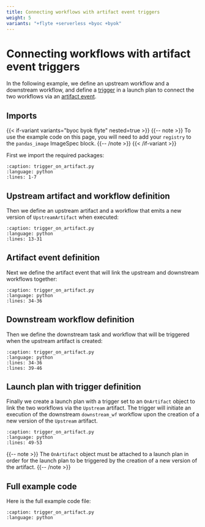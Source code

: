 ```yaml
---
title: Connecting workflows with artifact event triggers
weight: 5
variants: "+flyte +serverless +byoc +byok"
---
```


# Connecting workflows with artifact event triggers

In the following example, we define an upstream workflow and a downstream workflow, and define a [trigger](../launch-plans/reactive-workflows.md) in a launch plan to connect the two workflows via an [artifact event](../launch-plans/reactive-workflows.md#artifact-events).

## Imports

{{< if-variant variants="byoc byok flyte" nested=true >}}
{{-- note >}}
To use the example code on this page, you will need to add your `registry` to the `pandas_image` ImageSpec block.
{{-- /note >}}
{{< /if-variant >}}

First we import the required packages:

```--rli-- https://raw.githubusercontent.com/unionai/unionai-examples/main/user_guide/core_concepts/artifacts/trigger_on_artifact.py
:caption: trigger_on_artifact.py
:language: python
:lines: 1-7
```


## Upstream artifact and workflow definition

Then we define an upstream artifact and a workflow that emits a new version of `UpstreamArtifact` when executed:

```--rli-- https://raw.githubusercontent.com/unionai/unionai-examples/main/user_guide/core_concepts/artifacts/trigger_on_artifact.py
:caption: trigger_on_artifact.py
:language: python
:lines: 13-31
```

## Artifact event definition

Next we define the artifact event that will link the upstream and downstream workflows together:

```--rli-- https://raw.githubusercontent.com/unionai/unionai-examples/main/user_guide/core_concepts/artifacts/trigger_on_artifact.py
:caption: trigger_on_artifact.py
:language: python
:lines: 34-36
```

## Downstream workflow definition

Then we define the downstream task and workflow that will be triggered when the upstream artifact is created:

```--rli-- https://raw.githubusercontent.com/unionai/unionai-examples/main/user_guide/core_concepts/artifacts/trigger_on_artifact.py
:caption: trigger_on_artifact.py
:language: python
:lines: 34-36
:lines: 39-46
```

## Launch plan with trigger definition

Finally we create a launch plan with a trigger set to an `OnArtifact` object to link the two workflows via the `Upstream` artifact. The trigger will initiate an execution of the downstream `downstream_wf` workflow upon the creation of a new version of the `Upstream` artifact.

```--rli-- https://raw.githubusercontent.com/unionai/unionai-examples/main/user_guide/core_concepts/artifacts/trigger_on_artifact.py
:caption: trigger_on_artifact.py
:language: python
:lines: 49-53
```

{{-- note >}}
The `OnArtifact` object must be attached to a launch plan in order for the launch plan to be triggered by the creation of a new version of the artifact.
{{-- /note >}}

## Full example code

Here is the full example code file:

```--rli-- https://raw.githubusercontent.com/unionai/unionai-examples/main/user_guide/core_concepts/artifacts/trigger_on_artifact.py
:caption: trigger_on_artifact.py
:language: python
```